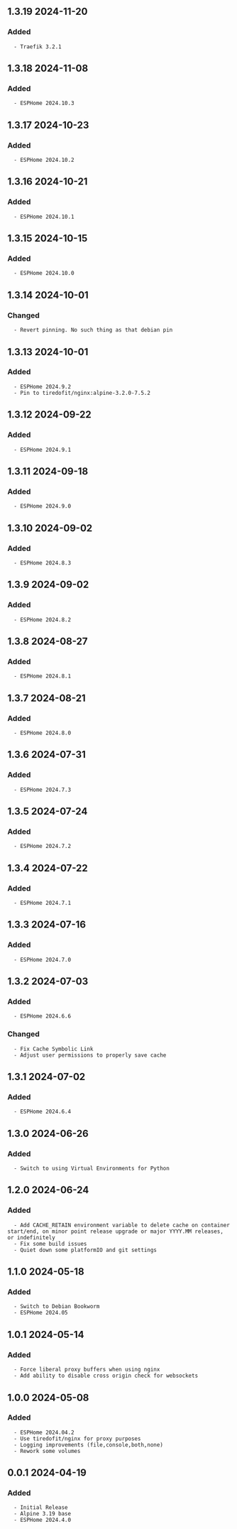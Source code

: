 ## 1.3.19 2024-11-20 <dave at tiredofit dot ca>

   ### Added
      - Traefik 3.2.1


## 1.3.18 2024-11-08 <dave at tiredofit dot ca>

   ### Added
      - ESPHome 2024.10.3


## 1.3.17 2024-10-23 <dave at tiredofit dot ca>

   ### Added
      - ESPHome 2024.10.2


## 1.3.16 2024-10-21 <dave at tiredofit dot ca>

   ### Added
      - ESPHome 2024.10.1


## 1.3.15 2024-10-15 <dave at tiredofit dot ca>

   ### Added
      - ESPHome 2024.10.0


## 1.3.14 2024-10-01 <dave at tiredofit dot ca>

   ### Changed
      - Revert pinning. No such thing as that debian pin


## 1.3.13 2024-10-01 <dave at tiredofit dot ca>

   ### Added
      - ESPHome 2024.9.2
      - Pin to tiredofit/nginx:alpine-3.2.0-7.5.2


## 1.3.12 2024-09-22 <dave at tiredofit dot ca>

   ### Added
      - ESPHome 2024.9.1


## 1.3.11 2024-09-18 <dave at tiredofit dot ca>

   ### Added
      - ESPHome 2024.9.0


## 1.3.10 2024-09-02 <dave at tiredofit dot ca>

   ### Added
      - ESPHome 2024.8.3


## 1.3.9 2024-09-02 <dave at tiredofit dot ca>

   ### Added
      - ESPHome 2024.8.2


## 1.3.8 2024-08-27 <dave at tiredofit dot ca>

   ### Added
      - ESPHome 2024.8.1


## 1.3.7 2024-08-21 <dave at tiredofit dot ca>

   ### Added
      - ESPHome 2024.8.0


## 1.3.6 2024-07-31 <dave at tiredofit dot ca>

   ### Added
      - ESPHome 2024.7.3


## 1.3.5 2024-07-24 <dave at tiredofit dot ca>

   ### Added
      - ESPHome 2024.7.2


## 1.3.4 2024-07-22 <dave at tiredofit dot ca>

   ### Added
      - ESPHome 2024.7.1


## 1.3.3 2024-07-16 <dave at tiredofit dot ca>

   ### Added
      - ESPHome 2024.7.0


## 1.3.2 2024-07-03 <dave at tiredofit dot ca>

   ### Added
      - ESPHome 2024.6.6

   ### Changed
      - Fix Cache Symbolic Link
      - Adjust user permissions to properly save cache


## 1.3.1 2024-07-02 <dave at tiredofit dot ca>

   ### Added
      - ESPHome 2024.6.4


## 1.3.0 2024-06-26 <dave at tiredofit dot ca>

   ### Added
      - Switch to using Virtual Environments for Python


## 1.2.0 2024-06-24 <dave at tiredofit dot ca>

   ### Added
      - Add CACHE_RETAIN environment variable to delete cache on container start/end, on minor point release upgrade or major YYYY.MM releases, or indefinitely
      - Fix some build issues
      - Quiet down some platformIO and git settings


## 1.1.0 2024-05-18 <dave at tiredofit dot ca>

   ### Added
      - Switch to Debian Bookworm
      - ESPHome 2024.05


## 1.0.1 2024-05-14 <dave at tiredofit dot ca>

   ### Added
      - Force liberal proxy buffers when using nginx
      - Add ability to disable cross origin check for websockets


## 1.0.0 2024-05-08 <dave at tiredofit dot ca>

   ### Added
      - ESPHome 2024.04.2
      - Use tiredofit/nginx for proxy purposes
      - Logging improvements (file,console,both,none)
      - Rework some volumes


## 0.0.1 2024-04-19 <dave at tiredofit dot ca>

   ### Added
      - Initial Release
      - Alpine 3.19 base
      - ESPHome 2024.4.0


